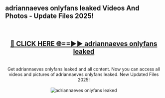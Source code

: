 <h2>adriannaeves onlyfans leaked Videos And Photos - Update Files 2025!</h2>
<br>
<div align="center">
<h2><a href="https://linkcuts.com/hfmhzwbr" rel="nofollow">🔴 CLICK HERE 🌐==►► adriannaeves onlyfans leaked</a></h2>
<br>
Get adriannaeves onlyfans leaked and all content. Now you can access all videos and pictures of adriannaeves onlyfans leaked. New Updated Files 2025!
<br>
<br>
<a href="https://linkcuts.com/hfmhzwbr" rel="nofollow" data-target="animated-image.originalLink"><img src="https://i.ibb.co.com/WyWwxjT/player-gif2.gif" alt="adriannaeves onlyfans leaked" style="max-width: 100%; display: inline-block;" data-target="animated-image.originalImage"></a>
</div>
<br>